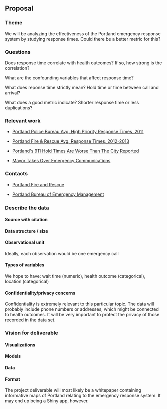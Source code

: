 ## Proposal

### Theme

We will be analyzing the effectiveness of the Portland emergency response system by studying response times.  Could there be a better metric for this?

### Questions

Does response time correlate with health outcomes? If so, how strong is the correlation?

What are the confounding variables that affect response time?

What does reponse time strictly mean? Hold time or time between call and arrival?

What does a good metric indicate? Shorter response time or less duplications?

### Relevant work

* [Portland Police Bureau Avg. High Priority Response Times, 2011](https://www.portlandoregon.gov/cbo/article/394821)

* [Portland Fire & Rescue Avg. Response Times, 2012-2013](https://www.portlandoregon.gov/cbo/article/433203)

* [Portland's 911 Hold Times Are Worse Than The City Reported](https://www.opb.org/news/article/portland-oregon-911-hold-times-report/) 

* [Mayor Takes Over Emergency Communications](http://www.kgw.com/article/news/politics/after-damning-911-report-mayor-takes-over-bureau-of-emergency-communications/449425590)

### Contacts

* [Portland Fire and Rescue](https://www.portlandoregon.gov/fire/)

* [Portland Bureau of Emergency Management](https://www.portlandoregon.gov/pbem/)

### Describe the data

#### Source with citation
#### Data structure / size
#### Observational unit

Ideally, each observation would be one emergency call

#### Types of variables

We hope to have: wait time (numeric), health outcome (categorical), location (categorical)

#### Confidentiality/privacy concerns

Confidentiality is extremely relevant to this particular topic.  The data will probably include phone numbers or addresses, which might be connected to health outcomes.  It will be very important to protect the privacy of those recorded in the data set.

### Vision for deliverable

#### Visualizations
#### Models
#### Data
#### Format

The project deliverable will most likely be a whitepaper containing informative maps of Portland relating to the emergency response system.  It may end up being a Shiny app, however.
